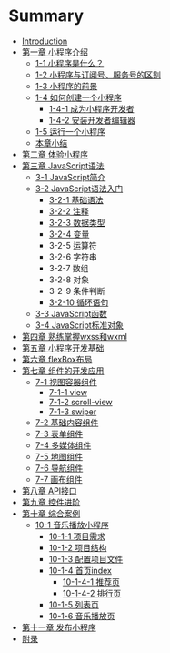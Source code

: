 # Summary

* [Introduction](README.md)
* [第一章 小程序介绍](chapter1.md)
  * [1-1 小程序是什么？](chapter1/1-1.md)
  * [1-2 小程序与订阅号、服务号的区别](chapter1/1-2.md)
  * [1-3 小程序的前景](chapter1/1-3.md)
  * [1-4 如何创建一个小程序](chapter1/1-4.md)
    * [1-4-1 成为小程序开发者](chapter1/1-4/1-4-1.md)
    * [1-4-2 安装开发者编辑器](chapter1/1-4/1-4-2.md)
  * [1-5 运行一个小程序](chapter1/1-5.md)
  * [本章小结](chapter1/end.md)
* [第二章 体验小程序](chapter2.md)
* [第三章 JavaScript语法](chapter3.md)
  * [3-1 JavaScript简介](chapter3/3-1-javascript.md)
  * [3-2 JavaScript语法入门](chapter3/3-2.md)
    * [3-2-1 基础语法](chapter3/3-2/3-2-1.md)
    * [3-2-2 注释](chapter3/3-2/3-2-2.md)
    * [3-2-3 数据类型](chapter3/3-2/3-2-3.md)
    * [3-2-4 变量](chapter3/3-2/3-2-4.md)
    * 3-2-5 运算符
    * 3-2-6 字符串
    * 3-2-7 数组
    * 3-2-8 对象
    * 3-2-9 条件判断
    * [3-2-10 循环语句](chapter3/3-2/3-2-10.md)
  * [3-3 JavaScript函数](chapter3/3-3-javascript.md)
  * [3-4 JavaScript标准对象](chapter3/3-4-javascript.md)
* [第四章 熟练掌握wxss和wxml](chapter4.md)
* [第五章 小程序开发基础](chapter5.md)
* [第六章 flexBox布局](chapter6.md)
* [第七章 组件的开发应用](chapter7.md)
  * [7-1 视图容器组件](chapter7/7-1.md)
    * [7-1-1 view](chapter7/7-1/7-1-1-view.md)
    * [7-1-2 scroll-view](chapter7/7-1/7-1-2-scroll-view.md)
    * [7-1-3 swiper](chapter7/7-1/7-1-3.md)
  * [7-2 基础内容组件](chapter7/7-2.md)
  * [7-3 表单组件](chapter7/7-3.md)
  * [7-4 多媒体组件](chapter7/7-4.md)
  * [7-5 地图组件](chapter7/7-5.md)
  * [7-6 导航组件](chapter7/7-6.md)
  * [7-7 画布组件](chapter7/7-7.md)
* [第八章 API接口](chapter8.md)
* [第九章 控件进阶](chapter9.md)
* [第十章 综合案例](chapter10.md)
  * [10-1 音乐播放小程序](chapter10/10-1.md)
    * [10-1-1 项目需求](chapter10/10-1/10-1-1.md)
    * [10-1-2 项目结构](chapter10/10-1/10-1-2.md)
    * [10-1-3 配置项目文件](chapter10/10-1/10-1-3.md)
    * [10-1-4 首页index](chapter10/10-1/10-1-4-index.md)
      * [10-1-4-1 推荐页](chapter10/10-1/10-1-4-index/10-1-4-1.md)
      * [10-1-4-2 排行页](chapter10/10-1/10-1-4-index/10-1-4-2.md)
    * [10-1-5 列表页](chapter10/10-1/10-1-5.md)
    * [10-1-6 音乐播放页](chapter10/10-1/10-1-6.md)
* [第十一章 发布小程序](chapter11.md)
* [附录](chapter12.md)

